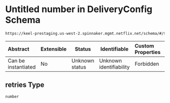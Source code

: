 # Untitled number in DeliveryConfig Schema

```txt
https://keel-prestaging.us-west-2.spinnaker.mgmt.netflix.net/schema/#/$defs/PipelineConstraint/properties/retries
```




| Abstract            | Extensible | Status         | Identifiable            | Custom Properties | Additional Properties | Access Restrictions | Defined In                                                    |
| :------------------ | ---------- | -------------- | ----------------------- | :---------------- | --------------------- | ------------------- | ------------------------------------------------------------- |
| Can be instantiated | No         | Unknown status | Unknown identifiability | Forbidden         | Allowed               | none                | [keel.schema.json\*](keel.schema.json "open original schema") |

## retries Type

`number`
